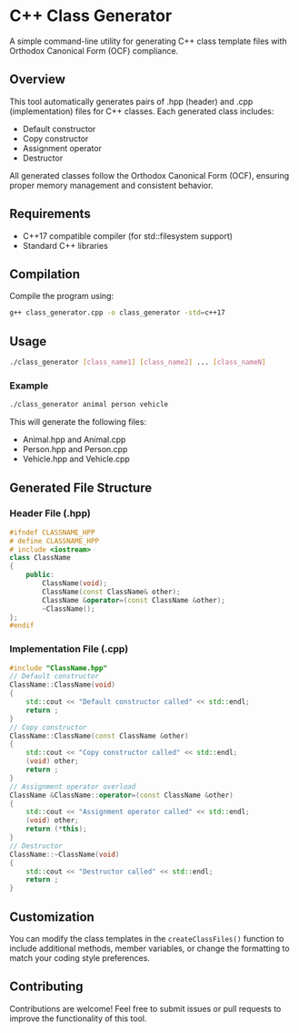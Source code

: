 # C++ Class Generator

A simple command-line utility for generating C++ class template files with Orthodox Canonical Form (OCF) compliance.

## Overview

This tool automatically generates pairs of .hpp (header) and .cpp (implementation) files for C++ classes. Each generated class includes:

- Default constructor
- Copy constructor
- Assignment operator
- Destructor

All generated classes follow the Orthodox Canonical Form (OCF), ensuring proper memory management and consistent behavior.

## Requirements

- C++17 compatible compiler (for std::filesystem support)
- Standard C++ libraries

## Compilation

Compile the program using:

```bash
g++ class_generator.cpp -o class_generator -std=c++17
```

## Usage

```bash
./class_generator [class_name1] [class_name2] ... [class_nameN]
```

### Example

```bash
./class_generator animal person vehicle
```

This will generate the following files:
- Animal.hpp and Animal.cpp
- Person.hpp and Person.cpp
- Vehicle.hpp and Vehicle.cpp

## Generated File Structure

### Header File (.hpp)

```cpp
#ifndef CLASSNAME_HPP
# define CLASSNAME_HPP
# include <iostream>
class ClassName
{
    public:
        ClassName(void);
        ClassName(const ClassName& other);
        ClassName &operator=(const ClassName &other);
        ~ClassName();
};
#endif
```

### Implementation File (.cpp)

```cpp
#include "ClassName.hpp"
// Default constructor
ClassName::ClassName(void)
{
    std::cout << "Default constructor called" << std::endl;
    return ;
}
// Copy constructor
ClassName::ClassName(const ClassName &other)
{
    std::cout << "Copy constructor called" << std::endl;
    (void) other;
    return ;
}
// Assignment operator overload
ClassName &ClassName::operator=(const ClassName &other)
{
    std::cout << "Assignment operator called" << std::endl;
    (void) other;
    return (*this);
}
// Destructor
ClassName::~ClassName(void)
{
    std::cout << "Destructor called" << std::endl;
    return ;
}
```

## Customization

You can modify the class templates in the `createClassFiles()` function to include additional methods, member variables, or change the formatting to match your coding style preferences.



## Contributing

Contributions are welcome! Feel free to submit issues or pull requests to improve the functionality of this tool.
